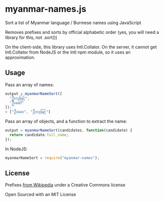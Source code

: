 # myanmar-names.js

Sort a list of Myanmar language / Burmese names using JavaScript

Removes prefixes and sorts by official alphabetic order (yes, you will need a library for this, not .sort())

On the client-side, this library uses Intl.Collator. On the server, it cannot get Intl.Collator from NodeJS or the Intl npm module, so it uses an approximation.

## Usage

Pass an array of names:

```javascript
output = myanmarNameSort([
  "ဦးလှမြင့်",
  "ဦးမော"
]);
> ["ဦးမော", "ဦးလှမြင့်"]
```

Pass an array of objects, and a function to extract the name:

```javascript
output = myanmarNameSort(candidates, function(candidate) {
  return candidate.full_name;
});
```

In NodeJS:

```javascript
myanmarNameSort = require("myanmar-names");
```

## License

Prefixes [from Wikipedia](https://en.wikipedia.org/wiki/Burmese_names) under a Creative Commons license

Open Sourced with an MIT License
